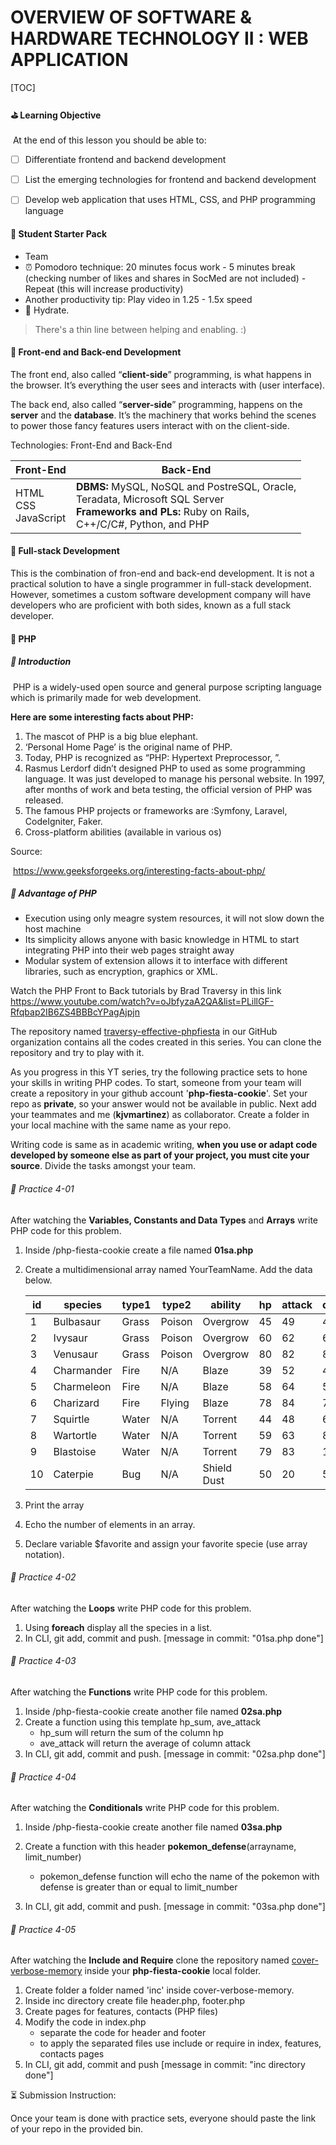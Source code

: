 # **OVERVIEW OF SOFTWARE & HARDWARE TECHNOLOGY II** : WEB APPLICATION

[TOC]

#### :golf: Learning Objective

​		At the end of this lesson you should be able to:

- [ ] Differentiate frontend and backend development

- [ ] List the emerging technologies for frontend and backend development

- [ ] Develop web application that uses HTML, CSS, and PHP programming language

  

#### :school_satchel: Student Starter Pack

  - T​eam
  - :alarm_clock: Pomodoro technique: 20 minutes focus work - 5 minutes break (checking number of likes and shares in SocMed are not included) - Repeat (this will increase productivity)
  - Another productivity tip: Play video in 1.25 - 1.5x speed
  - :milk_glass: Hydrate.



> There's a thin line between helping and enabling. :) 



#### :rocket: Front-end and Back-end Development

The front end, also called “**client-side**” programming, is what happens in the browser. It’s everything the user sees and interacts with (user interface).

The back end, also called “**server-side**” programming, happens on the **server** and the **database**. It’s the machinery that works behind the scenes to power those fancy features users interact with on the client-side.


Technologies: Front-End and Back-End

| Front-End                     | Back-End                                                     |
| ----------------------------- | ------------------------------------------------------------ |
| HTML<br />CSS<br />JavaScript | **DBMS:** MySQL, NoSQL and PostreSQL, Oracle, <br />Teradata, Microsoft SQL Server<br />**Frameworks and PLs:** Ruby on Rails, <br />C++/C/C#, Python, and PHP |



#### :rocket: Full-stack Development

This is the combination of fron-end and back-end development. It is not a practical solution to have a single programmer in full-stack development. However, sometimes a custom software development company will have developers who are proficient with both sides, known as a full stack developer.



#### :rocket: PHP

##### :triangular_flag_on_post: Introduction

​		PHP is a widely-used open source and general purpose scripting language which is primarily made for web development.

**Here are some interesting facts about PHP:**

1. The mascot of PHP is a big blue elephant.
2. ‘Personal Home Page’ is the original name of PHP.
3. Today, PHP is recognized as “PHP: Hypertext Preprocessor, ”.
4. Rasmus Lerdorf didn’t designed PHP to used as some programming language. It was just developed to manage his personal website. In 1997, after months of work and beta testing, the official version of PHP was released.
5. The famous PHP projects or frameworks are :Symfony, Laravel, CodeIgniter, Faker.
6. Cross-platform abilities (available in various os)

Source:

​	https://www.geeksforgeeks.org/interesting-facts-about-php/



##### :triangular_flag_on_post: Advantage of PHP

- Execution using only meagre system resources, it will not slow down the host machine
- Its simplicity allows anyone with basic knowledge in HTML to start integrating PHP into their web pages straight away
- Modular system of extension allows it to interface with different libraries, such as encryption, graphics or XML.



Watch the PHP Front to Back tutorials by Brad Traversy in this link https://www.youtube.com/watch?v=oJbfyzaA2QA&list=PLillGF-Rfqbap2IB6ZS4BBBcYPagAjpjn

The repository named [traversy-effective-phpfiesta](https://github.com/PSU-BSCS3-CC6/traversy-effective-phpfiesta) in our GitHub organization contains all the codes created in this series. You can clone the repository and try to play with it.

As you progress in this YT series, try the following practice sets to hone your skills in writing PHP codes. To start, someone from your team will create a repository in your github account '**php-fiesta-cookie**'. Set your repo as **private**, so your answer would not be available in public. Next add your teammates and me (**kjvmartinez**) as collaborator. Create a folder in your local machine with the same name as your repo.

 

Writing code is same as in academic writing, **when you use or adapt code** **developed by someone else as part of your project, you must cite your source**. Divide the tasks amongst your team. 

###### :space_invader: Practice 4-01

After watching the **Variables, Constants and Data Types** and **Arrays** write PHP code for this problem.

1. Inside /php-fiesta-cookie create a file named **01sa.php**

2. Create a multidimensional array named YourTeamName. Add the data below.

   | id   | species    | type1 | type2  | ability     | hp   | attack | defense |
   | ---- | ---------- | ----- | ------ | ----------- | ---- | ------ | ------- |
   | 1    | Bulbasaur  | Grass | Poison | Overgrow    | 45   | 49     | 49      |
   | 2    | Ivysaur    | Grass | Poison | Overgrow    | 60   | 62     | 63      |
   | 3    | Venusaur   | Grass | Poison | Overgrow    | 80   | 82     | 83      |
   | 4    | Charmander | Fire  | N/A    | Blaze       | 39   | 52     | 43      |
   | 5    | Charmeleon | Fire  | N/A    | Blaze       | 58   | 64     | 58      |
   | 6    | Charizard  | Fire  | Flying | Blaze       | 78   | 84     | 78      |
   | 7    | Squirtle   | Water | N/A    | Torrent     | 44   | 48     | 65      |
   | 8    | Wartortle  | Water | N/A    | Torrent     | 59   | 63     | 80      |
   | 9    | Blastoise  | Water | N/A    | Torrent     | 79   | 83     | 100     |
   | 10   | Caterpie   | Bug   | N/A    | Shield Dust | 50   | 20     | 55      |

3. Print the array

4. Echo the number of elements in an array.

5. Declare variable $favorite and assign your favorite specie (use array notation).



###### :space_invader: Practice 4-02

After watching the **Loops** write PHP code for this problem.

1. Using **foreach** display all the species in a list.
2. In CLI, git add, commit and push. [message in commit: "01sa.php done"]



###### :space_invader: Practice 4-03

After watching the **Functions** write PHP code for this problem.

1. Inside /php-fiesta-cookie create another file named **02sa.php**
2. Create a function using this template hp_sum, ave_attack
   - hp_sum will return the sum of the column hp
   - ave_attack will return the average of column attack
3.  In CLI, git add, commit and push. [message in commit: "02sa.php done"]



###### :space_invader: Practice 4-04

After watching the **Conditionals** write PHP code for this problem.

1. Inside /php-fiesta-cookie create another file named **03sa.php**

2. Create a function with this header **pokemon_defense**(arrayname, limit_number)
   - pokemon_defense function will echo the name of the pokemon with defense is greater than or equal to limit_number
3.  In CLI, git add, commit and push. [message in commit: "03sa.php done"]



###### :space_invader: Practice 4-05

After watching the **Include and Require** clone the repository named [cover-verbose-memory](https://github.com/PSU-BSCS3-CC6/cover-verbose-memory) inside your **php-fiesta-cookie** local folder.

1. Create folder a folder named 'inc' inside cover-verbose-memory.
2. Inside inc directory create file header.php, footer.php
3. Create pages for features, contacts (PHP files)
4. Modify the code in index.php
   -  separate the code for header and footer
   - to apply the separated files use include or require in index, features, contacts pages
5. In CLI, git add, commit and push [message in commit: "inc directory done"]



:hourglass_flowing_sand: Submission Instruction:

Once your team is done with practice sets, everyone should paste the link of your repo in the provided bin.



